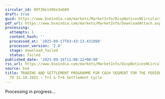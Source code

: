 ```yaml
---
circular_id: 00f38e149be3ab89
draft: true
guid: https://www.bseindia.com/markets/MarketInfo/DispNoticesNCirculars.aspx?Noticeid={C7633C82-EA1F-45C8-864B-E55024428F36}&noticeno=20250916-32&dt=09/16/2025&icount=32&totcount=79&flag=0
pdf_url: https://www.bseindia.com/markets/MarketInfo/DownloadAttach.aspx?id=20250916-32&attachedId=
processing:
  attempts: 1
  content_hash: ''
  processed_at: '2025-09-17T03:43:13.431098'
  processor_version: '2.0'
  stage: download_failed
  status: failed
published_date: '2025-09-16T11:08:22+00:00'
rss_url: https://www.bseindia.com/markets/MarketInfo/DispNoticesNCirculars.aspx?Noticeid={C7633C82-EA1F-45C8-864B-E55024428F36}&noticeno=20250916-32&dt=09/16/2025&icount=32&totcount=79&flag=0
source: bse
title: TRADING AND SETTLEMENT PROGRAMME FOR CASH SEGMENT FOR THE PERIOD FROM 01.10.2025
  TO 31.10.2025 – T+1 & T+0 Settlement Cycle
---
```


Processing in progress...